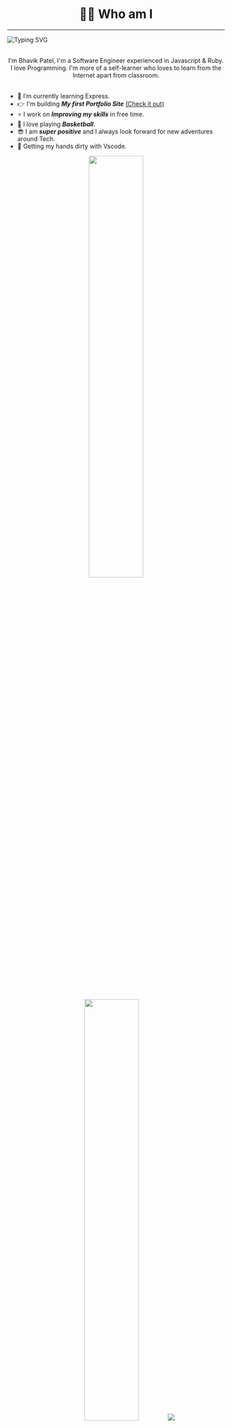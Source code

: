 <h1 align="center"> 👨‍💻 Who am I </h1>

---

<img src ="https://readme-typing-svg.herokuapp.com?font=Montserrat&color=24F7F4&size=24&lines=Hey+there,+I'm+Bhavik;I'm+A+Software+Engineer.;Full-Stack+Developer.;An+Open-Source+Enthusiast+!.;" alt="Typing SVG" >

<p align="center">
  <br>
  I'm Bhavik Patel, I'm a Software Engineer experienced in Javascript & Ruby. I love Programming.
  I'm more of a self-learner who loves to learn from the Internet apart from classroom.
  <br> <br>
  <img src="https://komarev.com/ghpvc/?username=recklessg20&color=green&style=flat" color=green alt="" /> 
 </p>

- &#128214; I’m currently learning Express.
- &#128073; I'm building ***My first Portfolio Site*** [(Check it out)]()
- &#11088; I work on ***Improving my skills*** in free time.
- &#127936; I love playing ***Basketball***.
- &#128526; I am ***super positive*** and I always look forward for new adventures around Tech.
- &#129311; Getting my hands dirty with Vscode.

<p align="center">
  <img height="50%" width="auto" src ="https://github-readme-stats.vercel.app/api?username=recklessg20&show_icons=true&count_private=true&theme=darcula&hide_border=true&hide=issues,contribs&bg_color=00000000">
  <img height="50%" width="auto" src ="https://github-readme-stats.vercel.app/api/top-langs/?username=recklessg20&layout=compact&hide_border=true&theme=darcula&bg_color=00000000&langs_count=6&hide=jupyter%20notebook,tex,css,php">
  <img src ="https://github-readme-streak-stats.herokuapp.com?user=recklessg20&theme=darcula&hide_border=true&background=FFFFFF00">
</p>
